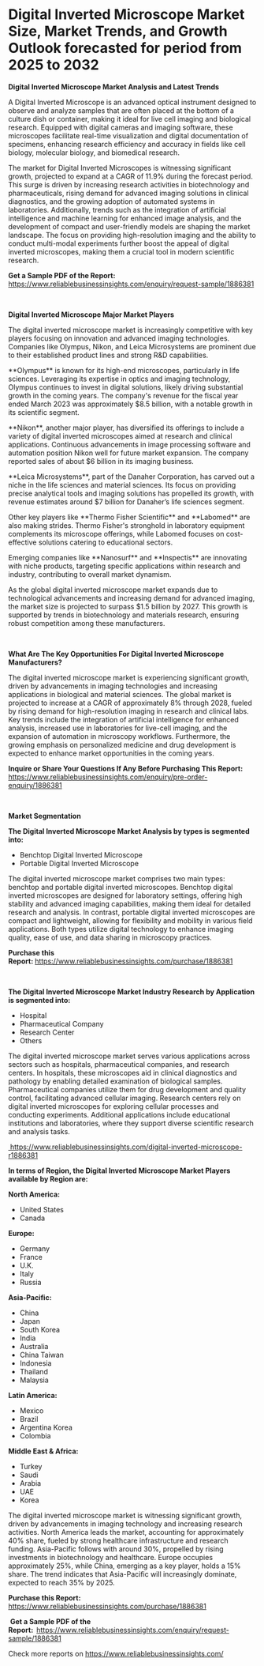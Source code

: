 <p><h1>Digital Inverted Microscope Market Size, Market Trends, and Growth Outlook forecasted for period from 2025 to 2032</h1></p><p><strong>Digital Inverted Microscope Market Analysis and Latest Trends</strong></p>
<p><p>A Digital Inverted Microscope is an advanced optical instrument designed to observe and analyze samples that are often placed at the bottom of a culture dish or container, making it ideal for live cell imaging and biological research. Equipped with digital cameras and imaging software, these microscopes facilitate real-time visualization and digital documentation of specimens, enhancing research efficiency and accuracy in fields like cell biology, molecular biology, and biomedical research.</p><p>The market for Digital Inverted Microscopes is witnessing significant growth, projected to expand at a CAGR of 11.9% during the forecast period. This surge is driven by increasing research activities in biotechnology and pharmaceuticals, rising demand for advanced imaging solutions in clinical diagnostics, and the growing adoption of automated systems in laboratories. Additionally, trends such as the integration of artificial intelligence and machine learning for enhanced image analysis, and the development of compact and user-friendly models are shaping the market landscape. The focus on providing high-resolution imaging and the ability to conduct multi-modal experiments further boost the appeal of digital inverted microscopes, making them a crucial tool in modern scientific research.</p></p>
<p><strong>Get a Sample PDF of the Report:&nbsp;</strong> <a href="https://www.reliablebusinessinsights.com/enquiry/request-sample/1886381?utm_campaign=2440&utm_medium=2&utm_source=Github&utm_content=ia&utm_term=10042025&utm_id=digital-inverted-microscope">https://www.reliablebusinessinsights.com/enquiry/request-sample/1886381</a></p>
<p>&nbsp;</p>
<p><strong>Digital Inverted Microscope Major Market Players</strong></p>
<p><p>The digital inverted microscope market is increasingly competitive with key players focusing on innovation and advanced imaging technologies. Companies like Olympus, Nikon, and Leica Microsystems are prominent due to their established product lines and strong R&D capabilities.</p><p>**Olympus** is known for its high-end microscopes, particularly in life sciences. Leveraging its expertise in optics and imaging technology, Olympus continues to invest in digital solutions, likely driving substantial growth in the coming years. The company's revenue for the fiscal year ended March 2023 was approximately $8.5 billion, with a notable growth in its scientific segment.</p><p>**Nikon**, another major player, has diversified its offerings to include a variety of digital inverted microscopes aimed at research and clinical applications. Continuous advancements in image processing software and automation position Nikon well for future market expansion. The company reported sales of about $6 billion in its imaging business.</p><p>**Leica Microsystems**, part of the Danaher Corporation, has carved out a niche in the life sciences and material sciences. Its focus on providing precise analytical tools and imaging solutions has propelled its growth, with revenue estimates around $7 billion for Danaher’s life sciences segment.</p><p>Other key players like **Thermo Fisher Scientific** and **Labomed** are also making strides. Thermo Fisher's stronghold in laboratory equipment complements its microscope offerings, while Labomed focuses on cost-effective solutions catering to educational sectors.</p><p>Emerging companies like **Nanosurf** and **Inspectis** are innovating with niche products, targeting specific applications within research and industry, contributing to overall market dynamism. </p><p>As the global digital inverted microscope market expands due to technological advancements and increasing demand for advanced imaging, the market size is projected to surpass $1.5 billion by 2027. This growth is supported by trends in biotechnology and materials research, ensuring robust competition among these manufacturers.</p></p>
<p>&nbsp;</p>
<p><strong>What Are The Key Opportunities For Digital Inverted Microscope Manufacturers?</strong></p>
<p><p>The digital inverted microscope market is experiencing significant growth, driven by advancements in imaging technologies and increasing applications in biological and material sciences. The global market is projected to increase at a CAGR of approximately 8% through 2028, fueled by rising demand for high-resolution imaging in research and clinical labs. Key trends include the integration of artificial intelligence for enhanced analysis, increased use in laboratories for live-cell imaging, and the expansion of automation in microscopy workflows. Furthermore, the growing emphasis on personalized medicine and drug development is expected to enhance market opportunities in the coming years.</p></p>
<p><strong>Inquire or Share Your Questions If Any Before Purchasing This Report:</strong> <a href="https://www.reliablebusinessinsights.com/enquiry/pre-order-enquiry/1886381?utm_campaign=2440&utm_medium=2&utm_source=Github&utm_content=ia&utm_term=10042025&utm_id=digital-inverted-microscope">https://www.reliablebusinessinsights.com/enquiry/pre-order-enquiry/1886381</a></p>
<p>&nbsp;</p>
<p><strong>Market Segmentation</strong></p>
<p><strong>The Digital Inverted Microscope Market Analysis by types is segmented into:</strong></p>
<p><ul><li>Benchtop Digital Inverted Microscope</li><li>Portable Digital Inverted Microscope</li></ul></p>
<p><p>The digital inverted microscope market comprises two main types: benchtop and portable digital inverted microscopes. Benchtop digital inverted microscopes are designed for laboratory settings, offering high stability and advanced imaging capabilities, making them ideal for detailed research and analysis. In contrast, portable digital inverted microscopes are compact and lightweight, allowing for flexibility and mobility in various field applications. Both types utilize digital technology to enhance imaging quality, ease of use, and data sharing in microscopy practices.</p></p>
<p><strong>Purchase this Report:&nbsp;</strong><a href="https://www.reliablebusinessinsights.com/purchase/1886381?utm_campaign=2440&utm_medium=2&utm_source=Github&utm_content=ia&utm_term=10042025&utm_id=digital-inverted-microscope">https://www.reliablebusinessinsights.com/purchase/1886381</a></p>
<p>&nbsp;</p>
<p><strong>The Digital Inverted Microscope Market Industry Research by Application is segmented into:</strong></p>
<p><ul><li>Hospital</li><li>Pharmaceutical Company</li><li>Research Center</li><li>Others</li></ul></p>
<p><p>The digital inverted microscope market serves various applications across sectors such as hospitals, pharmaceutical companies, and research centers. In hospitals, these microscopes aid in clinical diagnostics and pathology by enabling detailed examination of biological samples. Pharmaceutical companies utilize them for drug development and quality control, facilitating advanced cellular imaging. Research centers rely on digital inverted microscopes for exploring cellular processes and conducting experiments. Additional applications include educational institutions and laboratories, where they support diverse scientific research and analysis tasks.</p></p>
<p><a href="https://www.reliablebusinessinsights.com/digital-inverted-microscope-r1886381?utm_campaign=2440&utm_medium=2&utm_source=Github&utm_content=ia&utm_term=10042025&utm_id=digital-inverted-microscope">&nbsp;https://www.reliablebusinessinsights.com/digital-inverted-microscope-r1886381</a></p>
<p><strong>In terms of Region, the Digital Inverted Microscope Market Players available by Region are:</strong></p>
<p>
    <p> <strong> North America: </strong>
        <ul>
            <li>United States</li>
            <li>Canada</li>
        </ul>
        </p> 
    <p> <strong> Europe: </strong>
        <ul>
            <li>Germany</li>
            <li>France</li>
            <li>U.K.</li>
            <li>Italy</li>
            <li>Russia</li>
        </ul>
        </p> 
    <p> <strong> Asia-Pacific: </strong>
        <ul>
            <li>China</li>
            <li>Japan</li>
            <li>South Korea</li>
            <li>India</li>
            <li>Australia</li>
            <li>China Taiwan</li>
            <li>Indonesia</li>
            <li>Thailand</li>
            <li>Malaysia</li>
        </ul>
        </p> 
    <p> <strong> Latin America: </strong>
        <ul>
            <li>Mexico</li>
            <li>Brazil</li>
            <li>Argentina Korea</li>
            <li>Colombia</li>
        </ul>
        </p> 
    <p> <strong> Middle East & Africa: </strong>
        <ul>
            <li>Turkey</li>
            <li>Saudi</li>
            <li>Arabia</li>
            <li>UAE</li>
            <li>Korea</li>
        </ul>
    </p>
    </p>
<p><p>The digital inverted microscope market is witnessing significant growth, driven by advancements in imaging technology and increasing research activities. North America leads the market, accounting for approximately 40% share, fueled by strong healthcare infrastructure and research funding. Asia-Pacific follows with around 30%, propelled by rising investments in biotechnology and healthcare. Europe occupies approximately 25%, while China, emerging as a key player, holds a 15% share. The trend indicates that Asia-Pacific will increasingly dominate, expected to reach 35% by 2025.</p></p>
<p><strong>Purchase this Report: </strong><a href="https://www.reliablebusinessinsights.com/purchase/1886381?utm_campaign=2440&utm_medium=2&utm_source=Github&utm_content=ia&utm_term=10042025&utm_id=digital-inverted-microscope">https://www.reliablebusinessinsights.com/purchase/1886381</a></p>
<p>&nbsp;<strong>Get a Sample PDF of the Report:&nbsp;&nbsp;</strong><a href="https://www.reliablebusinessinsights.com/enquiry/request-sample/1886381?utm_campaign=2440&utm_medium=2&utm_source=Github&utm_content=ia&utm_term=10042025&utm_id=digital-inverted-microscope">https://www.reliablebusinessinsights.com/enquiry/request-sample/1886381</a></p>
<p><strong></strong></p>
<p>Check more reports on <a href="https://www.reliablebusinessinsights.com/?utm_campaign=2440&utm_medium=2&utm_source=Github&utm_content=ia&utm_term=10042025&utm_id=digital-inverted-microscope">https://www.reliablebusinessinsights.com/</a></p>